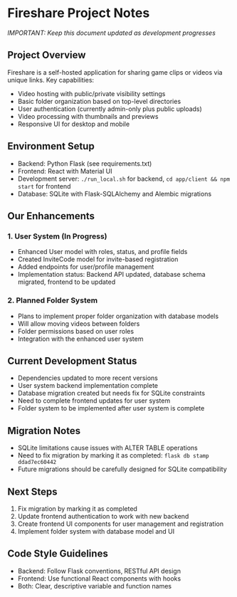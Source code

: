 # Fireshare Project Notes

*IMPORTANT: Keep this document updated as development progresses*

## Project Overview
Fireshare is a self-hosted application for sharing game clips or videos via unique links. Key capabilities:
- Video hosting with public/private visibility settings
- Basic folder organization based on top-level directories
- User authentication (currently admin-only plus public uploads)
- Video processing with thumbnails and previews
- Responsive UI for desktop and mobile

## Environment Setup
- Backend: Python Flask (see requirements.txt)
- Frontend: React with Material UI
- Development server: `./run_local.sh` for backend, `cd app/client && npm start` for frontend
- Database: SQLite with Flask-SQLAlchemy and Alembic migrations

## Our Enhancements
### 1. User System (In Progress)
- Enhanced User model with roles, status, and profile fields
- Created InviteCode model for invite-based registration
- Added endpoints for user/profile management
- Implementation status: Backend API updated, database schema migrated, frontend to be updated

### 2. Planned Folder System
- Plans to implement proper folder organization with database models
- Will allow moving videos between folders
- Folder permissions based on user roles
- Integration with the enhanced user system

## Current Development Status
- Dependencies updated to more recent versions
- User system backend implementation complete
- Database migration created but needs fix for SQLite constraints
- Need to complete frontend updates for user system
- Folder system to be implemented after user system is complete

## Migration Notes
- SQLite limitations cause issues with ALTER TABLE operations
- Need to fix migration by marking it as completed: `flask db stamp ddad7ec60442`
- Future migrations should be carefully designed for SQLite compatibility

## Next Steps
1. Fix migration by marking it as completed
2. Update frontend authentication to work with new backend
3. Create frontend UI components for user management and registration
4. Implement folder system with database model and UI

## Code Style Guidelines
- Backend: Follow Flask conventions, RESTful API design
- Frontend: Use functional React components with hooks
- Both: Clear, descriptive variable and function names